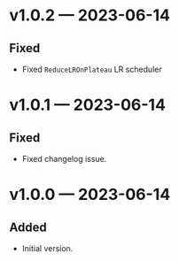 
<a id='changelog-v1.0.2'></a>
# v1.0.2 — 2023-06-14

## Fixed

- Fixed `ReduceLROnPlateau` LR scheduler

<a id='changelog-v1.0.1'></a>
# v1.0.1 — 2023-06-14

## Fixed

- Fixed changelog issue.

<a id='changelog-v1.0.0'></a>
# v1.0.0 — 2023-06-14

## Added

- Initial version.
